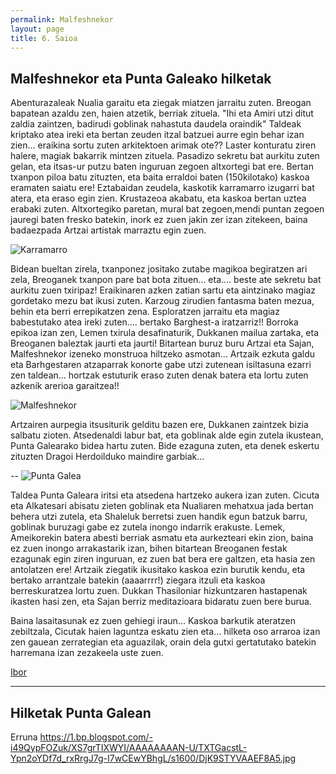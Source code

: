 ```yaml
---
permalink: Malfeshnekor
layout: page
title: 6. Saioa
---
```

## Malfeshnekor eta Punta Galeako hilketak

Abenturazaleak Nualia garaitu eta ziegak miatzen jarraitu zuten. Breogan bapatean azaldu zen, haien atzetik, berriak zituela.
"Ihi eta Amiri utzi ditut zaldia zaintzen, badirudi goblinak nahastuta daudela oraindik"
Taldeak kriptako atea ireki eta bertan zeuden itzal batzuei aurre egin behar izan zien... eraikina sortu zuten arkitektoen arimak ote?? Laster konturatu ziren halere, magiak bakarrik mintzen zituela. 
Pasadizo sekretu bat aurkitu zuten gelan, eta itsas-ur putzu baten inguruan zegoen altxortegi bat ere. Bertan txanpon piloa batu zituzten, eta baita erraldoi baten (150kilotako) kaskoa eramaten saiatu ere! Eztabaidan zeudela, kaskotik karramarro izugarri bat atera, eta eraso egin zien. Krustazeoa akabatu, eta kaskoa bertan uztea erabaki zuten. Altxortegiko paretan, mural bat zegoen,mendi puntan zegoen jauregi baten fresko batekin, inork ez zuen jakin zer izan zitekeen, baina badaezpada Artzai artistak marraztu egin zuen. 

![Karramarro](https://i.pinimg.com/736x/c5/4c/d5/c54cd53fc206ad61987856585c5468ca--crabs-monsters.jpg)

Bidean bueltan zirela, txanponez jositako zutabe magikoa begiratzen ari zela, Breoganek txanpon pare bat bota zituen... eta.... beste ate sekretu bat aurkitu zuen txiripaz!
Eraikinaren azken zatian sartu eta aintzinako magiaz gordetako mezu bat ikusi zuten. Karzoug zirudien fantasma baten mezua, behin eta berri errepikatzen zena. Esploratzen jarraitu eta magiaz babestutako atea ireki zuten.... bertako Barghest-a iratzarriz!!
Borroka epikoa izan zen, Lemen txirula desafinaturik, Dukkanen mailua zartaka, eta Breoganen baleztak jaurti eta jaurti! Bitartean buruz buru Artzai eta Sajan, Malfeshnekor izeneko monstruoa hiltzeko asmotan... Artzaik ezkuta galdu eta Barhgestaren atzaparrak konorte gabe utzi zutenean isiltasuna ezarri zen taldean... hortzak estuturik eraso zuten denak batera eta lortu zuten azkenik arerioa garaitzea!! 

![Malfeshnekor](https%3A%2F%2Fdb4sgowjqfwig.cloudfront.net%2Fcampaigns%2F59070%2Fassets%2F390608%2FMalfeshnekor.jpg)

Artzairen aurpegia itsusiturik gelditu bazen ere, Dukkanen zaintzek bizia salbatu zioten. Atsedenaldi labur bat, eta goblinak alde egin zutela ikustean, Punta Galearako bidea hartu zuten. Bide ezaguna zuten, eta denek eskertu zituzten Dragoi Herdoilduko maindire garbiak...

--
![Punta Galea](https://db4sgowjqfwig.cloudfront.net/campaigns/49276/assets/324019/sandpoint-banner.jpg?1399181649)


Taldea Punta Galeara iritsi eta atsedena hartzeko aukera izan zuten. Cicuta eta Alkatesari abisatu zieten goblinak eta Nualiaren mehatxua jada bertan behera utzi zutela, eta Shaleluk berretsi zuen handik egun batzuk barru, goblinak buruzagi gabe ez zutela inongo indarrik erakuste. 
Lemek, Ameikorekin batera abesti berriak asmatu eta aurkezteari ekin zion, baina ez zuen inongo arrakastarik izan, bihen bitartean Breoganen festak ezagunak egin ziren inguruan, ez zuen bat bera ere galtzen, eta hasia zen antolatzen ere! 
Artzaik ziegatik ikusitako kaskoa ezin burutik kendu, eta bertako arrantzale batekin (aaaarrrr!) ziegara itzuli eta kaskoa berreskuratzea lortu zuen. Dukkan Thasiloniar hizkuntzaren hastapenak ikasten hasi zen, eta Sajan berriz meditazioara bidaratu zuen bere burua. 

Baina lasaitasunak ez zuen gehiegi iraun... Kaskoa barkutik ateratzen zebiltzala, Cicutak haien laguntza eskatu zien eta... hilketa oso arraroa izan zen gauean zerrategian eta aguazilak, orain dela gutxi gertatutako batekin harremana izan zezakeela uste zuen. 

[Ibor](http://fc00.deviantart.net/fs71/f/2012/216/d/f/ibor_thorn_by_akeiron-d59tmpm.jpg)

-----

## Hilketak Punta Galean

Erruna https://1.bp.blogspot.com/-i49QypFOZuk/XS7grTIXWYI/AAAAAAAAN-U/TXTGacstL-Ypn2oYDf7d_rxRrgJ7g-I7wCEwYBhgL/s1600/DjK9STYVAAEF8A5.jpg
